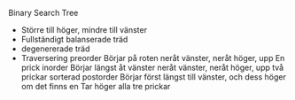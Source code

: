 Binary Search Tree

- Större till höger, mindre till vänster
- Fullständigt balanserade träd
- degenererade träd
- Traversering
	preorder
		Börjar på roten
		neråt vänster, neråt höger, upp
		En prick
	inorder
		Börjar längst åt vänster
		neråt vänster, neråt höger, upp
		två prickar
		sorterad
	postorder
		Börjar först längst till vänster, och dess höger om det finns en
		Tar höger
		alla tre prickar
